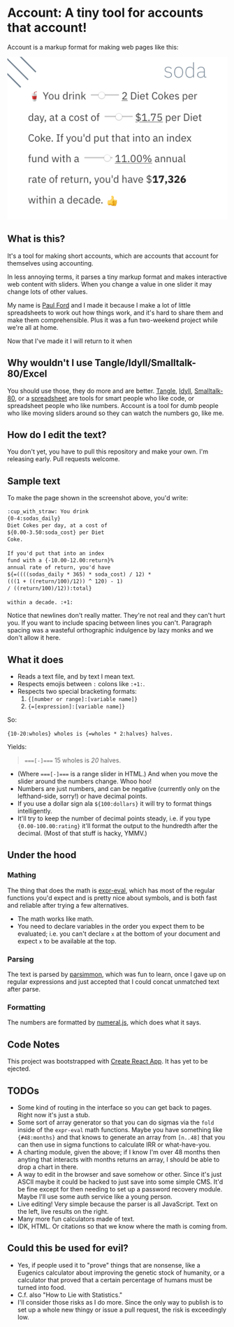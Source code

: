 # Account: A tiny tool for accounts that account!

Account is a markup format for making web pages like this:

![An image of a screenshot with text and sliders intermixed. One might reasonably surmise by looking at this screenshot that when you move the sliders, the numbers in the text would change, and that this would be the entire point of this effort.](./doc/screenshot.png)

## What is this?


It's a tool for making short accounts, which are accounts that account for themselves using accounting.

In less annoying terms, it parses a tiny markup format and makes interactive web content with sliders. When you change a value in one slider it may change lots of other values.

My name is [Paul Ford](https://github.com/ftrain/) and I made it because I make a lot of little spreadsheets to work out how things work, and it's hard to share them and make them comprehensible. Plus it was a fun two-weekend project while we're all at home.

Now that I've made it I will return to it when 

## Why wouldn't I use Tangle/Idyll/Smalltalk-80/Excel

You should use those, they do more and are better. [Tangle](http://worrydream.com/Tangle/), [Idyll](https://idyll-lang.org/), [Smalltalk-80](https://pharo.org/), or a [spreadsheet](https://en.wikipedia.org/wiki/VisiCalc) are tools for smart people who like code, or spreadsheet people who like numbers. Account is a tool for dumb people who like moving sliders around so they can watch the numbers go, like me.

## How do I edit the text?

You don't yet, you have to pull this repository and make your own. I'm releasing early. Pull requests welcome.

## Sample text
To make the page shown in the screenshot above, you'd write:

```
:cup_with_straw: You drink
{0-4:sodas_daily} 
Diet Cokes per day, at a cost of 
${0.00-3.50:soda_cost} per Diet 
Coke.

If you'd put that into an index 
fund with a {-10.00-12.00:return}% 
annual rate of return, you'd have 
${=((((sodas_daily * 365) * soda_cost) / 12) * 
(((1 + ((return/100)/12)) ^ 120) - 1) 
/ ((return/100)/12)):total} 

within a decade. :+1:

```

Notice that newlines don't really matter. They're not real and they can't hurt you. If you want to include spacing between lines you can't. Paragraph spacing was a wasteful orthographic indulgence by lazy monks and we don't allow it here.

## What it does
* Reads a text file, and by text I mean text.
* Respects emojis between ```:``` colons like ```:+1:```.
* Respects two special bracketing formats:
   1. ```{[number or range]:[variable name]}```
   2. ```{=[expression]:[variable name]}```

So:

```{10-20:wholes} wholes is {=wholes * 2:halves} halves.```

Yields:

> ```===[-]===``` 15 wholes is *20* halves.

- (Where ```===[-]===``` is a range slider in HTML.) And when you move the slider around the numbers change. Whoo hoo!
- Numbers are just numbers, and can be negative (currently only on the lefthand-side, sorry!) or have decimal points.
- If you use a dollar sign ala ```${100:dollars}``` it will try to format things intelligently.
- It'll try to keep the number of decimal points steady, i.e. if you type ```{0.00-100.00:rating}``` it'll format the output to the hundredth after the decimal. (Most of that stuff is hacky, YMMV.)

## Under the hood

### Mathing
The thing that does the math is [expr-eval](https://github.com/silentmatt/expr-eval), which has most of the regular functions you'd expect and is pretty nice about symbols, and is both fast and reliable after trying a few alternatives.

- The math works like math.
- You need to declare variables in the order you expect them to be evaluated; i.e. you can't declare ```x``` at the bottom of your document and expect ```x``` to be available at the top.

### Parsing
The text is parsed by [parsimmon](https://github.com/jneen/parsimmon), which was fun to learn, once I gave up on regular expressions and just accepted that I could concat unmatched text after parse.

### Formatting

The numbers are formatted by [numeral.js](http://numeraljs.com/), which does what it says.

## Code Notes
This project was bootstrapped with [Create React App](https://github.com/facebook/create-react-app). It has yet to be ejected. 

## TODOs
- Some kind of routing in the interface so you can get back to pages. Right now it's just a stub.
- Some sort of array generator so that you can do sigmas via the ```fold``` inside of the ```expr-eval``` math functions. Maybe you have something like ```{#48:months}``` and that knows to generate an array from ```[n..48]``` that you can then use in sigma functions to calculate IRR or what-have-you.
- A charting module, given the above; if I know I'm over 48 months then anyting that interacts with months returns an array, I should be able to drop a chart in there.
- A way to edit in the browser and save somehow or other. Since it's just ASCII maybe it could be hacked to just save into some simple CMS. It'd be fine except for then needing to set up a password recovery module. Maybe I'll use some auth service like a young person.
- Live editing! Very simple because the parser is all JavaScript. Text on the left, live results on the right.
- Many more fun calculators made of text.
- IDK, HTML. Or citations so that we know where the math is coming from.

## Could this be used for evil?
- Yes, if people used it to "prove" things that are nonsense, like a Eugenics calculator about improving the genetic stock of humanity, or a calculator that proved that a certain percentage of humans must be turned into food.
- C.f. also "How to Lie with Statistics."
- I'll consider those risks as I do more. Since the only way to publish is to set up a whole new thingy or issue a pull request, the risk is exceedingly low.
